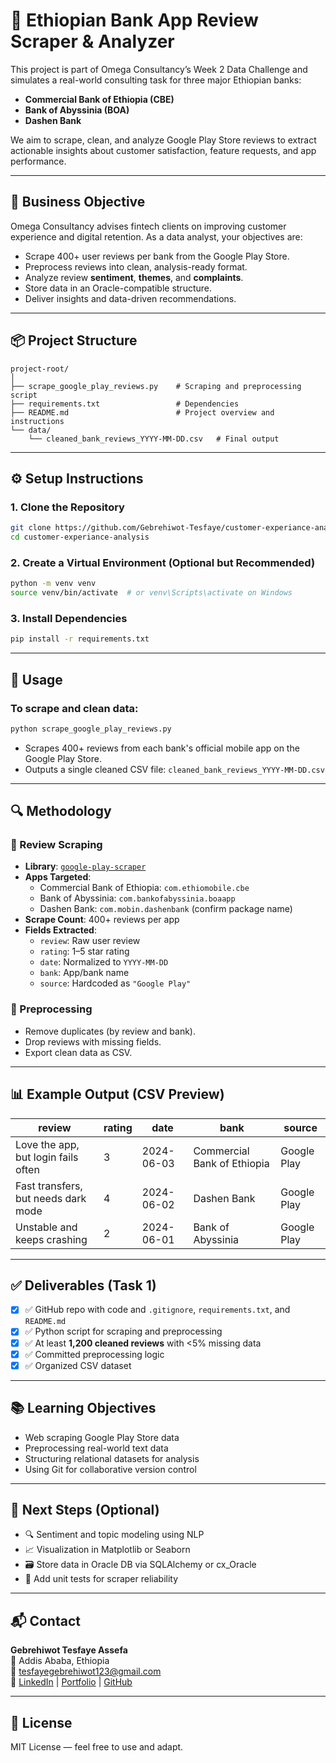 # 📱 Ethiopian Bank App Review Scraper & Analyzer

This project is part of Omega Consultancy’s Week 2 Data Challenge and simulates a real-world consulting task for three major Ethiopian banks:

- **Commercial Bank of Ethiopia (CBE)**
- **Bank of Abyssinia (BOA)**
- **Dashen Bank**

We aim to scrape, clean, and analyze Google Play Store reviews to extract actionable insights about customer satisfaction, feature requests, and app performance.

---

## 🎯 Business Objective

Omega Consultancy advises fintech clients on improving customer experience and digital retention. As a data analyst, your objectives are:

- Scrape 400+ user reviews per bank from the Google Play Store.
- Preprocess reviews into clean, analysis-ready format.
- Analyze review **sentiment**, **themes**, and **complaints**.
- Store data in an Oracle-compatible structure.
- Deliver insights and data-driven recommendations.

---

## 📦 Project Structure

```
project-root/
│
├── scrape_google_play_reviews.py    # Scraping and preprocessing script
├── requirements.txt                 # Dependencies
├── README.md                        # Project overview and instructions
└── data/
    └── cleaned_bank_reviews_YYYY-MM-DD.csv   # Final output
```

---

## ⚙️ Setup Instructions

### 1. Clone the Repository

```bash
git clone https://github.com/Gebrehiwot-Tesfaye/customer-experiance-analysis.git
cd customer-experiance-analysis
```

### 2. Create a Virtual Environment (Optional but Recommended)

```bash
python -m venv venv
source venv/bin/activate  # or venv\Scripts\activate on Windows
```

### 3. Install Dependencies

```bash
pip install -r requirements.txt
```

---

## 🚀 Usage

### To scrape and clean data:

```bash
python scrape_google_play_reviews.py
```

- Scrapes 400+ reviews from each bank's official mobile app on the Google Play Store.
- Outputs a single cleaned CSV file: `cleaned_bank_reviews_YYYY-MM-DD.csv`

---

## 🔍 Methodology

### 🔹 Review Scraping

- **Library**: [`google-play-scraper`](https://pypi.org/project/google-play-scraper/)
- **Apps Targeted**:
  - Commercial Bank of Ethiopia: `com.ethiomobile.cbe`
  - Bank of Abyssinia: `com.bankofabyssinia.boaapp`
  - Dashen Bank: `com.mobin.dashenbank` (confirm package name)
- **Scrape Count**: 400+ reviews per app
- **Fields Extracted**:
  - `review`: Raw user review
  - `rating`: 1–5 star rating
  - `date`: Normalized to `YYYY-MM-DD`
  - `bank`: App/bank name
  - `source`: Hardcoded as `"Google Play"`

### 🔹 Preprocessing

- Remove duplicates (by review and bank).
- Drop reviews with missing fields.
- Export clean data as CSV.

---

## 📊 Example Output (CSV Preview)

| review                              | rating | date       | bank                        | source      |
| ----------------------------------- | ------ | ---------- | --------------------------- | ----------- |
| Love the app, but login fails often | 3      | 2024-06-03 | Commercial Bank of Ethiopia | Google Play |
| Fast transfers, but needs dark mode | 4      | 2024-06-02 | Dashen Bank                 | Google Play |
| Unstable and keeps crashing         | 2      | 2024-06-01 | Bank of Abyssinia           | Google Play |

---

## ✅ Deliverables (Task 1)

- [x] ✅ GitHub repo with code and `.gitignore`, `requirements.txt`, and `README.md`
- [x] ✅ Python script for scraping and preprocessing
- [x] ✅ At least **1,200 cleaned reviews** with <5% missing data
- [x] ✅ Committed preprocessing logic
- [x] ✅ Organized CSV dataset

---

## 📚 Learning Objectives

- Web scraping Google Play Store data
- Preprocessing real-world text data
- Structuring relational datasets for analysis
- Using Git for collaborative version control

---

## 🧠 Next Steps (Optional)

- 🔍 Sentiment and topic modeling using NLP
- 📈 Visualization in Matplotlib or Seaborn
- 🗃️ Store data in Oracle DB via SQLAlchemy or cx_Oracle
- 🧪 Add unit tests for scraper reliability

---

## 📬 Contact

**Gebrehiwot Tesfaye Assefa**  
📍 Addis Ababa, Ethiopia  
📧 tesfayegebrehiwot123@gmail.com  
🔗 [LinkedIn](https://www.linkedin.com/in/gebrehiwot-tesfaye-6646091a1/) | [Portfolio](https://portfolio-gebby.vercel.app/) | [GitHub](https://github.com/Gebrehiwot-Tesfaye)

---

## 📝 License

MIT License — feel free to use and adapt.
